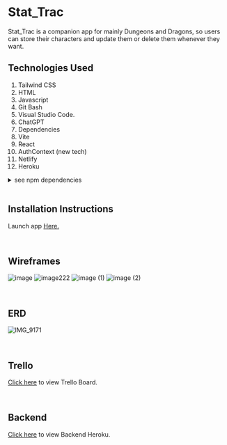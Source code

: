# Stat_Trac

Stat_Trac is a companion app for mainly Dungeons and Dragons, so users can store their characters and update them or delete them whenever they want.

## Technologies Used


1. Tailwind CSS 
2. HTML 
3. Javascript 
4. Git Bash 
5. Visual Studio Code.
6. ChatGPT 
7. Dependencies
8. Vite
9. React
10. AuthContext (new tech)
11. Netlify
12. Heroku
<details>
  <summary>see npm dependencies</summary>


  bcryptjs: 2.4.3

  connect-livereload: 0.6.1

  cors: 2.8.5

  dotenv: 16.4.5

  express: 4.19.2

  express-router: 0.0.1

  jsonwebtoken: 9.0.2

  livereload": 0.9.3

  method-override: 3.0.0

  mongoose: 8.3.1

  morgan: 1.10.0

  node-fetch: 2.7.0


</details>

<br>

## Installation Instructions 


Launch app [Here.](https://stat-trac.netlify.app)

<br>

## Wireframes 


![image](https://github.com/GrabberKaibutsu/Stat_Trac/assets/152819224/4aa26762-b682-430e-af75-af1297cb7980)
![image222](https://github.com/GrabberKaibutsu/Stat_Trac/assets/152819224/306cbd07-158f-4859-a077-4175531f7d42)
![image (1)](https://github.com/GrabberKaibutsu/Stat_Trac/assets/152819224/d0351ace-bf5b-4688-9bda-2d61dd69bdf1)
![image (2)](https://github.com/GrabberKaibutsu/Stat_Trac/assets/152819224/38bc95cd-84b7-4916-bd75-d589544c72ae)


<br>

## ERD


![IMG_9171](https://github.com/GrabberKaibutsu/Stat_Trac/assets/152819224/3d70b939-cf7e-46e1-88d0-ec5d322e1e33)

<br>

## Trello


[Click here](https://trello.com/b/eNiriaoB/project-4) to view Trello Board.


<br>

## Backend 


[Click here](https://backendstat-583853ad39d9.herokuapp.com) to view Backend Heroku.


<br>
